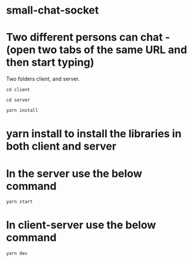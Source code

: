 # small-chat-socket

# Two different persons can chat -(open two tabs of the same URL and then start typing)
Two folders client, and server.
```
cd client
```
```
cd server
```
```
yarn install
```
# yarn install to install the libraries in both client and server
# In the server use the below command
```
yarn start
```
# In client-server use the below command
```
yarn dev
```
